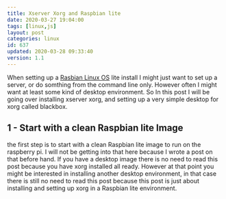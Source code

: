 ```yaml
---
title: Xserver Xorg and Raspbian lite
date: 2020-03-27 19:04:00
tags: [linux,js]
layout: post
categories: linux
id: 637
updated: 2020-03-28 09:33:40
version: 1.1
---
```


When setting up a [Rasbian Linux OS](https://en.wikipedia.org/wiki/Raspbian) lite install I might just want to set up a server, or do somthing from the command line only. However often I might want at least some kind of desktop environment. So In this post I will be going over installing xserver xorg, and setting up a very simple desktop for xorg called blackbox.

<!-- more -->


## 1 - Start with a clean Raspbian lite Image

the first step is to start with a clean Raspbian lite image to run on the raspberry pi. I will not be getting into that here because I wrote a post on that before hand. If you have a desktop image there is no need to read this post because you have xorg installed all ready. However at that point you might be interested in installing another desktop environment, in that case there is still no need to read this post because this post is just about installing and setting up xorg in a Raspbian lite environment.